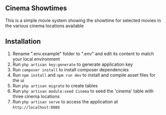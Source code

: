 ## Cinema Showtimes
This is a simple movie system showing the showtime for selected movies in the various cinema locations available

## Installation
1. Rename ".env.example" folder to ".env" and edit its content to match your local environment
2. Run `php artisan key:generate` to generate application key
3. Run `composer install` to install composer dependencies
4. Run `npm install` and `npm run dev` to install and compile asset files for the ui
5. Run `php artisan migrate` to create tables
6. Run `php artisan module:seed Cinema` to seed the 'cinema' table with three cinema locations
7. Run `php artisan serve` to access the application at `http://localhost:8080`
